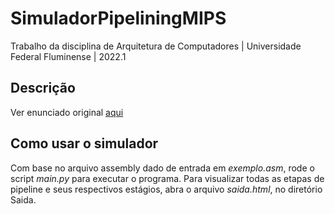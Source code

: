 # SimuladorPipeliningMIPS
Trabalho da disciplina de Arquitetura de Computadores | Universidade Federal Fluminense | 2022.1  

## Descrição
Ver enunciado original [aqui](https://github.com/LuizWillner/SimuladorPipeliningMIPS/blob/main/enunciado/simulador_mips.pdf)

## Como usar o simulador
Com base no arquivo assembly dado de entrada em _exemplo.asm_, rode o script _main.py_ para executar o programa. Para visualizar todas as etapas de pipeline e seus respectivos estágios, abra o arquivo _saida.html_, no diretório Saida. 
